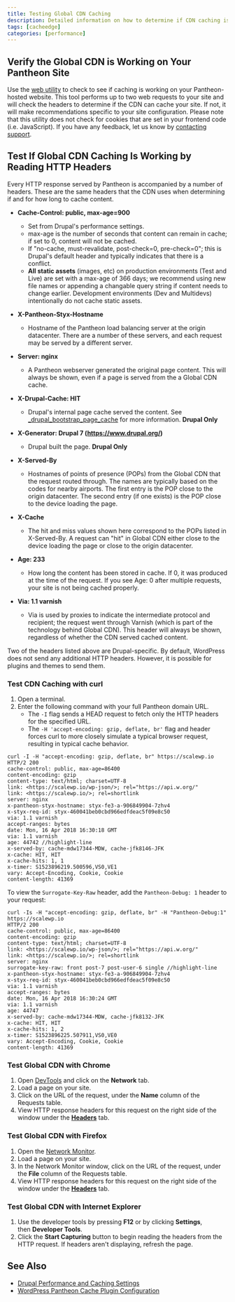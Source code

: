 ```yaml
---
title: Testing Global CDN Caching
description: Detailed information on how to determine if CDN caching is working on your site.
tags: [cacheedge]
categories: [performance]
---
```

## Verify the Global CDN is Working on Your Pantheon Site

Use the [web utility](https://varnishcheck.pantheon.io/) to check to see if caching is working on your Pantheon-hosted website. This tool performs up to two web requests to your site and will check the headers to determine if the CDN can cache your site. If not, it will make recommendations specific to your site configuration. Please note that this utility does not check for cookies that are set in your frontend code (i.e. JavaScript). If you have any feedback, let us know by [contacting support](/support).

## Test If Global CDN Caching Is Working by Reading HTTP Headers

Every HTTP response served by Pantheon is accompanied by a number of headers. These are the same headers that the CDN uses when determining if and for how long to cache content.

- **Cache-Control: public, max-age=900**
  - Set from Drupal's performance settings.
  - max-age is the number of seconds that content can remain in cache; if set to 0, content will not be cached.
  - If "no-cache, must-revalidate, post-check=0, pre-check=0"; this is Drupal's default header and typically indicates that there is a conflict.
  - **All static assets** (images, etc) on production environments (Test and Live) are set with a max-age of 366 days; we recommend using new file names or appending a changable query string if content needs to change earlier. Development environments (Dev and Multidevs) intentionally do not cache static assets.

- **X-Pantheon-Styx-Hostname**
  - Hostname of the Pantheon load balancing server at the origin datacenter. There are a number of these servers, and each request may be served by a different server.

- **Server: nginx**
  - A Pantheon webserver generated the original page content. This will always be shown, even if a page is served from the a Global CDN cache.

- **X-Drupal-Cache: HIT**
  - Drupal's internal page cache served the content. See  [\_drupal\_bootstrap\_page\_cache](https://api.drupal.org/api/drupal/includes%21bootstrap.inc/function/_drupal_bootstrap_page_cache/7) for more information.  **Drupal Only**

- **X-Generator: Drupal 7 (https://www.drupal.org/)**
  - Drupal built the page. **Drupal Only**

- **X-Served-By**
  - Hostnames of points of presence (POPs) from the Global CDN that the request routed through. The names are typically based on the codes for nearby airports. The first entry is the POP close to the origin datacenter. The second entry (if one exists) is the POP close to the device loading the page.

- **X-Cache**
  - The hit and miss values shown here correspond to the POPs listed in X-Served-By. A request can "hit" in Global CDN either close to the device loading the page or close to the origin datacenter.

- **Age: 233**
  - How long the content has been stored in cache. If 0, it was produced at the time of the request. If you see Age: 0 after multiple requests, your site is not being cached properly.

- **Via: 1.1 varnish**
  - Via is used by proxies to indicate the intermediate protocol and recipient; the request went through Varnish (which is part of the technology behind Global CDN). This header will always be shown, regardless of whether the CDN served cached content.

Two of the headers listed above are Drupal-specific. By default, WordPress does not send any additional HTTP headers. However, it is possible for plugins and themes to send them.

### Test CDN Caching with curl

1. Open a terminal.
1. Enter the following command with your full Pantheon domain URL.
    - The `-I` flag sends a HEAD request to fetch only the HTTP headers for the specified URL.
    - The `-H 'accept-encoding: gzip, deflate, br'` flag and header forces curl to more closely simulate a typical browser request, resulting in typical cache behavior.

  ```bash{outputLines:2-20}
  curl -I -H "accept-encoding: gzip, deflate, br" https://scalewp.io
  HTTP/2 200
  cache-control: public, max-age=86400
  content-encoding: gzip
  content-type: text/html; charset=UTF-8
  link: <https://scalewp.io/wp-json/>; rel="https://api.w.org/"
  link: <https://scalewp.io/>; rel=shortlink
  server: nginx
  x-pantheon-styx-hostname: styx-fe3-a-906849904-7zhv4
  x-styx-req-id: styx-460041beb0cbd966edfdeac5f09e8c50
  via: 1.1 varnish
  accept-ranges: bytes
  date: Mon, 16 Apr 2018 16:30:18 GMT
  via: 1.1 varnish
  age: 44742 //highlight-line
  x-served-by: cache-mdw17344-MDW, cache-jfk8146-JFK
  x-cache: HIT, HIT
  x-cache-hits: 1, 1
  x-timer: S1523896219.500596,VS0,VE1
  vary: Accept-Encoding, Cookie, Cookie
  content-length: 41369
  ```

  To view the `Surrogate-Key-Raw` header, add the `Pantheon-Debug: 1` header to your request:

  ```bash{outputLines:2-21}
  curl -Is -H "accept-encoding: gzip, deflate, br" -H "Pantheon-Debug:1" https://scalewp.io
  HTTP/2 200
  cache-control: public, max-age=86400
  content-encoding: gzip
  content-type: text/html; charset=UTF-8
  link: <https://scalewp.io/wp-json/>; rel="https://api.w.org/"
  link: <https://scalewp.io/>; rel=shortlink
  server: nginx
  surrogate-key-raw: front post-7 post-user-6 single //highlight-line
  x-pantheon-styx-hostname: styx-fe3-a-906849904-7zhv4
  x-styx-req-id: styx-460041beb0cbd966edfdeac5f09e8c50
  via: 1.1 varnish
  accept-ranges: bytes
  date: Mon, 16 Apr 2018 16:30:24 GMT
  via: 1.1 varnish
  age: 44747
  x-served-by: cache-mdw17344-MDW, cache-jfk8132-JFK
  x-cache: HIT, HIT
  x-cache-hits: 1, 2
  x-timer: S1523896225.507911,VS0,VE0
  vary: Accept-Encoding, Cookie, Cookie
  content-length: 41369
  ```

### Test Global CDN with Chrome

1. Open [DevTools](https://developers.google.com/web/tools/chrome-devtools) and click on the **Network** tab.
1. Load a page on your site.
1. Click on the URL of the request, under the **Name** column of the Requests table.
1. View HTTP response headers for this request on the right side of the window under the [**Headers**](https://developers.google.com/web/tools/chrome-devtools/network-performance/reference#headers) tab.

### Test Global CDN with Firefox

1. Open the [Network Monitor](https://developer.mozilla.org/en-US/docs/Tools/Network_Monitor).
1. Load a page on your site.
1. In the Network Monitor window, click on the URL of the request, under the **File** column of the Requests table.
1. View HTTP response headers for this request on the right side of the window under the [**Headers**](https://developer.mozilla.org/en-US/docs/Tools/Network_Monitor#Headers) tab.

### Test Global CDN with Internet Explorer

1. Use the developer tools by pressing **F12** or by clicking **Settings**, then **Developer Tools**.
1. Click the **Start Capturing** button to begin reading the headers from the HTTP request. If headers aren't displaying, refresh the page.


## See Also
- [Drupal Performance and Caching Settings](/drupal-cache)
- [WordPress Pantheon Cache Plugin Configuration](/wordpress-cache-plugin)
